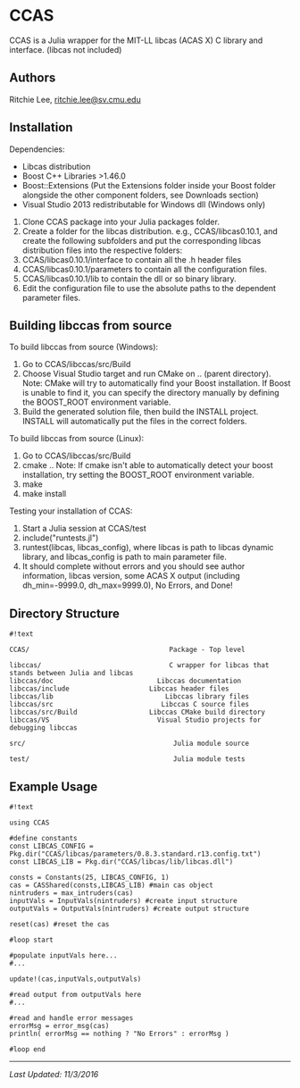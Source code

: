 # CCAS

CCAS is a Julia wrapper for the MIT-LL libcas (ACAS X) C library and interface.  (libcas not included)

## Authors

Ritchie Lee, ritchie.lee@sv.cmu.edu

## Installation

Dependencies: 

* Libcas distribution
* Boost C++ Libraries  >1.46.0
* Boost::Extensions (Put the Extensions folder inside your Boost folder alongside the other component folders, see Downloads section)
* Visual Studio 2013 redistributable for Windows dll (Windows only)

1. Clone CCAS package into your Julia packages folder.
1. Create a folder for the libcas distribution.  e.g., CCAS/libcas0.10.1, and create the following subfolders and put the corresponding libcas distribution files into the respective folders:
  1. CCAS/libcas0.10.1/interface to contain all the .h header files
  1. CCAS/libcas0.10.1/parameters to contain all the configuration files.
  1. CCAS/libcas0.10.1/lib to contain the dll or so binary library.
1. Edit the configuration file to use the absolute paths to the dependent parameter files. 

## Building libccas from source

To build libccas from source (Windows):

1. Go to CCAS/libccas/src/Build
1. Choose Visual Studio target and run CMake on .. (parent directory).
Note: CMake will try to automatically find your Boost installation.  If Boost is unable to find it, you can specify the directory manually by defining the BOOST_ROOT environment variable.
1. Build the generated solution file, then build the INSTALL project.  INSTALL will automatically put the files in the correct folders.

To build libccas from source (Linux):

1. Go to CCAS/libccas/src/Build
1. cmake ..
Note: If cmake isn't able to automatically detect your boost installation, try setting the BOOST_ROOT environment variable.
1. make
1. make install

Testing your installation of CCAS:

1. Start a Julia session at CCAS/test
1. include("runtests.jl")
1. runtest(libcas, libcas_config), where libcas is path to libcas dynamic library, and libcas_config is path to main parameter file.
1. It should complete without errors and you should see author information, libcas version, some ACAS X output (including dh_min=-9999.0, dh_max=9999.0), No Errors, and Done! 

## Directory Structure
```
#!text

CCAS/                                   Package - Top level

libccas/                                C wrapper for libcas that stands between Julia and libcas
libccas/doc                          Libccas documentation
libccas/include                    Libccas header files
libccas/lib                            Libccas library files
libccas/src                           Libccas C source files
libccas/src/Build                  Libccas CMake build directory
libccas/VS                           Visual Studio projects for debugging libccas

src/                                     Julia module source

test/                                    Julia module tests

```

## Example Usage
```
#!text

using CCAS

#define constants
const LIBCAS_CONFIG = Pkg.dir("CCAS/libcas/parameters/0.8.3.standard.r13.config.txt")
const LIBCAS_LIB = Pkg.dir("CCAS/libcas/lib/libcas.dll")

consts = Constants(25, LIBCAS_CONFIG, 1)
cas = CASShared(consts,LIBCAS_LIB) #main cas object
nintruders = max_intruders(cas)
inputVals = InputVals(nintruders) #create input structure
outputVals = OutputVals(nintruders) #create output structure

reset(cas) #reset the cas

#loop start

#populate inputVals here...
#...

update!(cas,inputVals,outputVals)

#read output from outputVals here
#...

#read and handle error messages
errorMsg = error_msg(cas)
println( errorMsg == nothing ? "No Errors" : errorMsg )

#loop end

```

***

*Last Updated: 11/3/2016*
